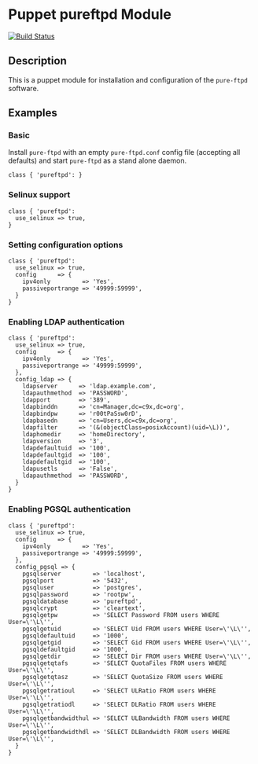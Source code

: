 Puppet pureftpd Module
======================

[![Build Status](https://travis-ci.org/jhoblitt/puppet-pureftpd.png)](https://travis-ci.org/jhoblitt/puppet-pureftpd)


Description
-----------

This is a puppet module for installation and configuration of the `pure-ftpd`
software.


Examples
--------

### Basic

Install `pure-ftpd` with an empty `pure-ftpd.conf` config file (accepting all
defaults) and start `pure-ftpd` as a stand alone daemon.

    class { 'pureftpd': }

### Selinux support

    class { 'pureftpd':
      use_selinux => true,
    }

### Setting configuration options

    class { 'pureftpd':
      use_selinux => true,
      config      => {
        ipv4only         => 'Yes',
        passiveportrange => '49999:59999',
      }
    }

### Enabling LDAP authentication

    class { 'pureftpd':
      use_selinux => true,
      config      => {
        ipv4only         => 'Yes',
        passiveportrange => '49999:59999',
      },
      config_ldap => {
        ldapserver      => 'ldap.example.com',
        ldapauthmethod  => 'PASSWORD',
        ldapport        => '389',
        ldapbinddn      => 'cn=Manager,dc=c9x,dc=org',
        ldapbindpw      => 'r00tPaSsw0rD',
        ldapbasedn      => 'cn=Users,dc=c9x,dc=org',
        ldapfilter      => '(&(objectClass=posixAccount)(uid=\L))',
        ldaphomedir     => 'homeDirectory',
        ldapversion     => '3',
        ldapdefaultuid  => '100',
        ldapdefaultgid  => '100',
        ldapdefaultgid  => '100',
        ldapusetls      => 'False',
        ldapauthmethod  => 'PASSWORD',
      }
    }

### Enabling PGSQL authentication

    class { 'pureftpd':
      use_selinux => true,
      config      => {
        ipv4only         => 'Yes',
        passiveportrange => '49999:59999',
      },
      config_pgsql => {
        pgsqlserver         => 'localhost',
        pgsqlport           => '5432',
        pgsqluser           => 'postgres',
        pgsqlpassword       => 'rootpw',
        pgsqldatabase       => 'pureftpd',
        pgsqlcrypt          => 'cleartext',
        pgsqlgetpw          => 'SELECT Password FROM users WHERE User=\'\L\'',
        pgsqlgetuid         => 'SELECT Uid FROM users WHERE User=\'\L\'',
        pgsqldefaultuid     => '1000',
        pgsqlgetgid         => 'SELECT Gid FROM users WHERE User=\'\L\'',
        pgsqldefaultgid     => '1000',
        pgsqlgetdir         => 'SELECT Dir FROM users WHERE User=\'\L\'',
        pgsqlgetqtafs       => 'SELECT QuotaFiles FROM users WHERE User=\'\L\'',
        pgsqlgetqtasz       => 'SELECT QuotaSize FROM users WHERE User=\'\L\'',
        pgsqlgetratioul     => 'SELECT ULRatio FROM users WHERE User=\'\L\'',
        pgsqlgetratiodl     => 'SELECT DLRatio FROM users WHERE User=\'\L\'',
        pgsqlgetbandwidthul => 'SELECT ULBandwidth FROM users WHERE User=\'\L\'',
        pgsqlgetbandwidthdl => 'SELECT DLBandwidth FROM users WHERE User=\'\L\'',
      }
    }
